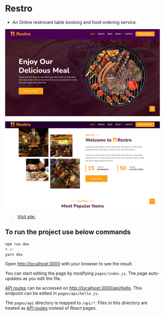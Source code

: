 
# Restro 
- An Online restrorant table booking and food ordering service.

![Restro Food Ordering Service](./public/project-images/restro-home-page.png)

![Restro Food Ordering Service](./public/project-images/welcome-section.png)


> [Visit site.](https://restro-vikas-ukani.vercel.app/) 

## To run the project use below commands
```bash
npm run dev
# or
yarn dev
```

Open [http://localhost:3000](http://localhost:3000) with your browser to see the result.

You can start editing the page by modifying `pages/index.js`. The page auto-updates as you edit the file.

[API routes](https://nextjs.org/docs/api-routes/introduction) can be accessed on [http://localhost:3000/api/hello](http://localhost:3000/api/hello). This endpoint can be edited in `pages/api/hello.js`.

The `pages/api` directory is mapped to `/api/*`. Files in this directory are treated as [API routes](https://nextjs.org/docs/api-routes/introduction) instead of React pages.
